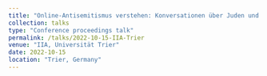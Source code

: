 ```yaml
---
title: "Online-Antisemitismus verstehen: Konversationen über Juden und Covid-19 in deutschsprachigen Fringe-Communities auf Telegram. Interdisziplinäre Antisemitismustagung für Nachwuchswissenschaftler:innen in Trier."
collection: talks 
type: "Conference proceedings talk"
permalink: /talks/2022-10-15-IIA-Trier
venue: "IIA, Universität Trier"
date: 2022-10-15
location: "Trier, Germany"
---
```

